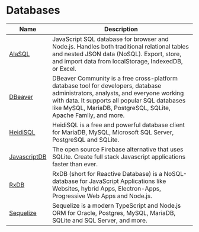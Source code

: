 # Databases

| Name | Description |
| --- | --- |
| [AlaSQL](http://alasql.org/) | JavaScript SQL database for browser and Node.js. Handles both traditional relational tables and nested JSON data (NoSQL). Export, store, and import data from localStorage, IndexedDB, or Excel. |
| [DBeaver](https://dbeaver.io/) | DBeaver Community is a free cross-platform database tool for developers, database administrators, analysts, and everyone working with data. It supports all popular SQL databases like MySQL, MariaDB, PostgreSQL, SQLite, Apache Family, and more. |
| [HeidiSQL](https://www.heidisql.com/) | HeidiSQL is a free and powerful database client for MariaDB, MySQL, Microsoft SQL Server, PostgreSQL and SQLite. |
| [JavascriptDB](https://javascriptdb.com/) | The open source Firebase alternative that uses SQLite. Create full stack Javascript applications faster than ever. |
| [RxDB](https://rxdb.info/) | RxDB (short for Reactive Database) is a NoSQL-database for JavaScript Applications like Websites, hybrid Apps, Electron-Apps, Progressive Web Apps and Node.js. |
| [Sequelize](https://sequelize.org/) | Sequelize is a modern TypeScript and Node.js ORM for Oracle, Postgres, MySQL, MariaDB, SQLite and SQL Server, and more. |